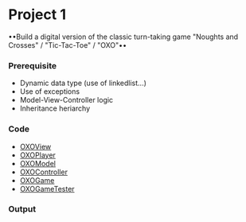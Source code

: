 # Project 1

••Build a digital version of the classic turn-taking game "Noughts and Crosses" / "Tic-Tac-Toe" / "OXO"••

### Prerequisite
- Dynamic data type (use of linkedlist...)
- Use of exceptions
- Model-View-Controller logic
- Inheritance heriarchy

### Code
- [OXOView](https://github.com/Lizhao-Liu/JAVA_Notes/blob/main/week3/OXO/OXOView.java)
- [OXOPlayer](https://github.com/Lizhao-Liu/JAVA_Notes/blob/main/week3/OXO/OXOPlayer.java)
- [OXOModel](https://github.com/Lizhao-Liu/JAVA_Notes/blob/main/week3/OXO/OXOModel.java)
- [OXOController](https://github.com/Lizhao-Liu/JAVA_Notes/blob/main/week3/OXO/OXOController.java)
- [OXOGame](https://github.com/Lizhao-Liu/JAVA_Notes/blob/main/week3/OXO/OXOGame.java)
- [OXOGameTester](https://github.com/Lizhao-Liu/JAVA_Notes/blob/main/week3/OXO/OXOGameTester.java)

### Output


